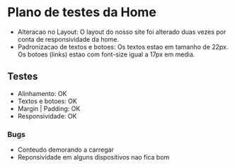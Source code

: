 # Plano de testes da Home

- Alteracao no Layout: O layout do nosso site foi alterado duas vezes por conta de responsividade da home.
- Padronizacao de textos e botoes: Os textos estao em tamanho de 22px. Os botoes (links) estao com font-size igual a  17px em media.

## Testes
- Alinhamento: OK
- Textos e botoes: OK
- Margin | Padding: OK
- Responsividade: OK

### Bugs
- Conteudo demorando a carregar
- Reponsividade em alguns dispositivos nao fica bom